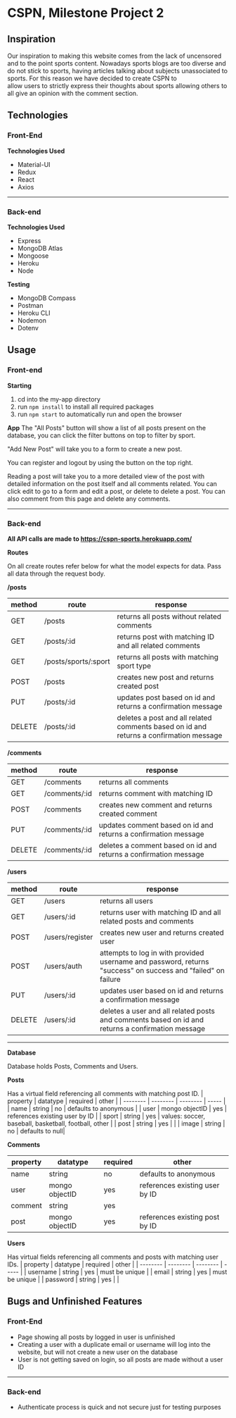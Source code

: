 
# CSPN, Milestone Project 2

## Inspiration
Our inspiration to making this website comes from the lack of uncensored
 and to the point sports content. Nowadays sports blogs are too diverse 
 and do not stick to sports, having articles talking about subjects 
 unassociated to sports. For this reason we have decided to create CSPN to  
 allow users to strictly express their thoughts about sports allowing others 
 to all give an opinion with the comment section.

## Technologies
### Front-End
**Technologies Used**

- Material-UI
- Redux
- React
- Axios

-----

### Back-end
**Technologies Used**

 - Express
 - MongoDB Atlas
 - Mongoose
 - Heroku
 - Node
 
**Testing**
- MongoDB Compass
- Postman
- Heroku CLI
- Nodemon
- Dotenv

## Usage

### Front-end
**Starting**
1. cd into the my-app directory
2. run `npm install` to install all required packages
3. run `npm start` to automatically run and open the browser

**App**
The "All Posts" button will show a list of all posts present on the database,
 you can click the filter buttons on top to filter by sport.

"Add New Post" will take you to a form to create a new post.

You can register and logout by using the button on the top right.

Reading a post will take you to a more detailed view of the post with
detailed information on the post itself and all comments related.
You can click edit to go to a form and edit a post, or delete
to delete a post. You can also comment from this page and delete
any comments.

---

### Back-end

**All API calls are made to https://cspn-sports.herokuapp.com/**

**Routes**

On all create routes refer below for what the model expects for data.
Pass all data through the request body.

**/posts**

| method | route | response |
| --- | --- | --- |
| GET | /posts | returns all posts without related comments |
| GET | /posts/:id| returns post with matching ID and all related comments
| GET | /posts/sports/:sport | returns all posts with matching sport type
| POST | /posts | creates new post and returns created post
| PUT | /posts/:id | updates post based on id and returns a confirmation message
| DELETE | /posts/:id | deletes a post and all related comments based on id and returns a confirmation message

**/comments**

| method | route | response |
| --- | --- | --- |
| GET | /comments | returns all comments |
| GET | /comments/:id | returns comment with matching ID
| POST | /comments | creates new comment and returns created comment
| PUT | /comments/:id | updates comment based on id and returns a confirmation message
| DELETE | /comments/:id | deletes a comment based on id and returns a confirmation message

**/users**

| method | route | response |
| --- | --- | --- |
| GET | /users | returns all users |
| GET | /users/:id | returns user with matching ID and all related posts and comments
| POST | /users/register | creates new user and returns created user
| POST | /users/auth | attempts to log in with provided username and password, returns "success" on success and "failed" on failure
| PUT | /users/:id | updates user based on id and returns a confirmation message
| DELETE | /users/:id | deletes a user and all related posts and comments based on id and returns a confirmation message

---

**Database**

Database holds Posts, Comments and Users.

**Posts**

Has a virtual field referencing all comments with matching post ID.
| property | datatype | required | other |
| -------- | -------- | -------- | ----- |
| name | string | no | defaults to anonymous |
| user | mongo objectID | yes | references existing user by ID |
| sport | string | yes | values: soccer, baseball, basketball, football, other |
| post | string | yes |  |
| image | string | no | defaults to null|

**Comments**

| property | datatype | required | other |
| -------- | -------- | -------- | ----- |
| name | string | no | defaults to anonymous |
| user | mongo objectID | yes | references existing user by ID |
| comment | string | yes |  |
| post | mongo objectID | yes | references existing post by ID |

**Users**

Has virtual fields referencing all comments and posts with matching user IDs.
| property | datatype | required | other |
| -------- | -------- | -------- | ----- |
| username | string | yes | must be unique |
| email | string | yes | must be unique |
| password | string | yes |  |


## Bugs and Unfinished Features
### Front-End
- Page showing all posts by logged in user is unfinished
- Creating a user with a duplicate email or username will log into the website, but will not create a new user on the database
- User is not getting saved on login, so all posts are made without a user ID
---
### Back-end
- Authenticate process is quick and not secure just for testing purposes